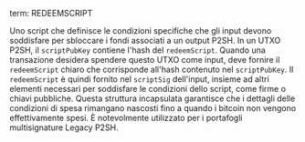 term: REDEEMSCRIPT

Uno script che definisce le condizioni specifiche che gli input devono soddisfare per sbloccare i fondi associati a un output P2SH. In un UTXO P2SH, il `scriptPubKey` contiene l'hash del `redeemScript`. Quando una transazione desidera spendere questo UTXO come input, deve fornire il `redeemScript` chiaro che corrisponde all'hash contenuto nel `scriptPubKey`. Il `redeemScript` è quindi fornito nel `scriptSig` dell'input, insieme ad altri elementi necessari per soddisfare le condizioni dello script, come firme o chiavi pubbliche. Questa struttura incapsulata garantisce che i dettagli delle condizioni di spesa rimangano nascosti fino a quando i bitcoin non vengono effettivamente spesi. È notevolmente utilizzato per i portafogli multisignature Legacy P2SH.